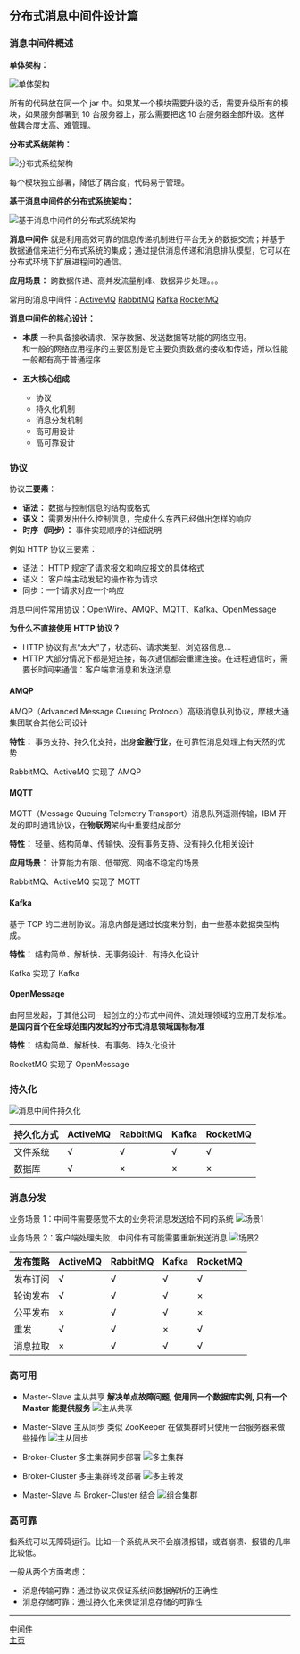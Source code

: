 ## 分布式消息中间件设计篇

### 消息中间件概述

**单体架构：**

![单体架构](res/单体架构.png)

所有的代码放在同一个 jar 中。如果某一个模块需要升级的话，需要升级所有的模块，如果服务部署到 10 台服务器上，那么需要把这 10 台服务器全部升级。这样做耦合度太高、难管理。

**分布式系统架构：**

![分布式系统架构](res/分布式系统架构.png)

每个模块独立部署，降低了耦合度，代码易于管理。

**基于消息中间件的分布式系统架构：**

![基于消息中间件的分布式系统架构](res/基于消息中间件的分布式系统架构.png)

**消息中间件** 就是利用高效可靠的信息传递机制进行平台无关的数据交流；并基于数据通信来进行分布式系统的集成；通过提供消息传递和消息排队模型，它可以在分布式环境下扩展进程间的通信。

**应用场景：** 跨数据传递、高并发流量削峰、数据异步处理。。。

常用的消息中间件：[ActiveMQ](mq/activemq/README.md) [RabbitMQ](mq/rabbitmq/README.md) [Kafka](mq/kafka/README.md) [RocketMQ](mq/rocketmq/README.md)

**消息中间件的核心设计：**

-   **本质**
    一种具备接收请求、保存数据、发送数据等功能的网络应用。  
     和一般的网络应用程序的主要区别是它主要负责数据的接收和传递，所以性能一般都有高于普通程序

-   **五大核心组成**
    -   协议
    -   持久化机制
    -   消息分发机制
    -   高可用设计
    -   高可靠设计

### 协议

协议**三要素**：

-   **语法：** 数据与控制信息的结构或格式
-   **语义：** 需要发出什么控制信息，完成什么东西已经做出怎样的响应
-   **时序（同步）：** 事件实现顺序的详细说明

例如 HTTP 协议三要素：

-   语法： HTTP 规定了请求报文和响应报文的具体格式
-   语义： 客户端主动发起的操作称为请求
-   同步：一个请求对应一个响应

消息中间件常用协议：OpenWire、AMQP、MQTT、Kafka、OpenMessage

**为什么不直接使用 HTTP 协议？**

-   HTTP 协议有点“太大”了，状态码、请求类型、浏览器信息...
-   HTTP 大部分情况下都是短连接，每次通信都会重建连接。在进程通信时，需要长时间来通信：客户端拿消息和发送消息

#### AMQP

AMQP（Advanced Message Queuing Protocol）高级消息队列协议，摩根大通集团联合其他公司设计

**特性：** 事务支持、持久化支持，出身**金融行业**，在可靠性消息处理上有天然的优势

RabbitMQ、ActiveMQ 实现了 AMQP

#### MQTT

MQTT（Message Queuing Telemetry Transport）消息队列遥测传输，IBM 开发的即时通讯协议，在**物联网**架构中重要组成部分

**特性：** 轻量、结构简单、传输快、没有事务支持、没有持久化相关设计

**应用场景：** 计算能力有限、低带宽、网络不稳定的场景

RabbitMQ、ActiveMQ 实现了 MQTT

#### Kafka

基于 TCP 的二进制协议。消息内部是通过长度来分割，由一些基本数据类型构成。

**特性：** 结构简单、解析快、无事务设计、有持久化设计

Kafka 实现了 Kafka

#### OpenMessage

由阿里发起，于其他公司一起创立的分布式中间件、流处理领域的应用开发标准。**是国内首个在全球范围内发起的分布式消息领域国标标准**

**特性：** 结构简单、解析快、有事务、持久化设计

RocketMQ 实现了 OpenMessage

### 持久化

![消息中间件持久化](res/消息中间件持久化.png)

| 持久化方式 | ActiveMQ | RabbitMQ | Kafka | RocketMQ |
| ---------- | -------- | -------- | ----- | -------- |
| 文件系统   | √        | √        | √     | √        |
| 数据库     | √        | ×        | ×     | ×        |

### 消息分发

业务场景 1：中间件需要感觉不太的业务将消息发送给不同的系统
![场景1](res/场景1.png)

业务场景 2：客户端处理失败，中间件有可能需要重新发送消息
![场景2](res/场景2.png)

| 发布策略 | ActiveMQ | RabbitMQ | Kafka | RocketMQ |
| -------- | -------- | -------- | ----- | -------- |
| 发布订阅 | √        | √        | √     | √        |
| 轮询发布 | √        | √        | √     | ×        |
| 公平发布 | ×        | √        | √     | ×        |
| 重发     | √        | √        | ×     | √        |
| 消息拉取 | ×        | √        | √     | √        |

### 高可用

-   Master-Slave 主从共享 **解决单点故障问题, 使用同一个数据库实例, 只有一个 Master 能提供服务**
    ![主从共享](res/主从共享.png)

-   Master-Slave 主从同步 类似 ZooKeeper 在做集群时只使用一台服务器来做些操作
    ![主从同步](res/主从同步.png)

-   Broker-Cluster 多主集群同步部署
    ![多主集群](res/多主集群.png)

-   Broker-Cluster 多主集群转发部署
    ![多主转发](res/多主转发.png)

-   Master-Slave 与 Broker-Cluster 结合
    ![组合集群](res/组合集群.png)

### 高可靠

指系统可以无障碍运行。比如一个系统从来不会崩溃报错，或者崩溃、报错的几率比较低。

一般从两个方面考虑：

-   消息传输可靠：通过协议来保证系统间数据解析的正确性
-   消息存储可靠：通过持久化来保证消息存储的可靠性

---

[中间件](../README.md)  
[主页](../../../../../)

